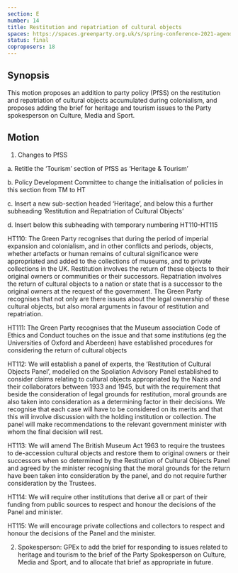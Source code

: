 ```yaml
---
section: E
number: 14
title: Restitution and repatriation of cultural objects
spaces: https://spaces.greenparty.org.uk/s/spring-conference-2021-agenda-forum2/?contentId=77469
status: final
coproposers: 18
---
```

## Synopsis

This motion proposes an addition to party policy (PfSS) on the restitution and repatriation of cultural objects accumulated during colonialism, and proposes adding the brief for heritage and tourism issues to the Party spokesperson on Culture, Media and Sport.

## Motion

1. Changes to PfSS

a. Retitle the ‘Tourism’ section of PfSS as ‘Heritage & Tourism’

b. Policy Development Committee to change the initialisation of policies in this section from TM to HT

c. Insert a new sub-section headed ‘Heritage’, and below this a further subheading ‘Restitution and Repatriation of Cultural Objects’

d. Insert below this subheading with temporary numbering HT110-HT115

HT110: The Green Party recognises that during the period of imperial expansion and colonialism, and in other conflicts and periods, objects, whether artefacts or human remains of cultural significance were appropriated and added to the collections of museums, and to private collections in the UK. Restitution involves the return of these objects  to their original owners or communities or their successors. Repatriation involves the return of cultural objects to a nation or state that is a successor to the original owners at the request of the government. The Green Party recognises that not only are there issues about the legal ownership of these cultural objects, but also moral arguments in favour of restitution and repatriation.

HT111: The Green Party recognises that the Museum association Code of Ethics and Conduct touches on the issue and that some institutions (eg the Universities of Oxford and Aberdeen) have established procedures for considering the return of cultural objects

HT112: We will establish a panel of experts, the ‘Restitution of Cultural Objects Panel’, modelled on the Spoliation Advisory Panel established to consider claims relating to cultural objects appropriated by the Nazis and their collaborators between 1933 and 1945, but with the requirement that beside the consideration of legal grounds for restitution, moral grounds are also taken into consideration as a determining factor in their decisions. We recognise that each case will have to be considered on its merits and that this will involve discussion with the holding institution or collection. The panel will make recommendations to the relevant government minister with whom the final decision will rest.

HT113: We will amend The British Museum Act 1963 to require the trustees to de-accession cultural objects and restore them to original owners or their successors when so determined by the Restitution of Cultural Objects Panel and agreed by the minister recognising that the moral grounds for the return have been taken into consideration by the panel, and do not require further consideration by the Trustees.

HT114: We will require other institutions that derive all or part of their funding from public sources to respect and honour the decisions of the Panel and minister.

HT115: We will encourage private collections and collectors to respect and honour the decisions of the Panel and the minister.

2.  Spokesperson: GPEx to add the brief for responding to issues related to heritage and tourism to the brief of the Party Spokesperson on Culture, Media and Sport, and to allocate that brief as appropriate in future.
